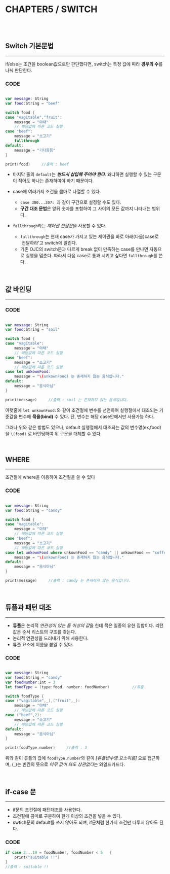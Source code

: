 # CHAPTER5 / SWITCH

<br>
<br>

## Switch 기본문법
- - -
if/else는 조건을 boolean값으로만 판단했다면,
switch는 특정 값에 따라 **경우의 수**를 나눠 판단한다.

### CODE
```swift

var message: String
var food:String = "beef"

switch food {
case "vagitable","fruit":
    message = "야채"
    // 해당값에 따른 코드 실행
case "beef":
    message = "소고기"
    fallthrough
default:
    message = "기타등등"
}

print(food)     //출력 : beef
```

* 마지막 줄의 ``default``는 ***반드시 삽입해 주어야 한다***.  왜냐하면 실행할 수 있는 구문이 적어도 하나는 존재하여야 하기 때문이다.

* case에 여러가지 조건을 콤마로 나열할 수 있다.
  - ``case 300...307: ``과 같이 구간으로 설정할 수도 있다.
  - **구간 대조 문법**은 앞뒤 숫자를 포함하여 그 사이의 모든 값까지 나타내는 범위다.

* ``fallthrough``라는 *제어권 전달문*을 사용할 수 있다.
  - ``fallthrough``는 현재 case가 가지고 있는 제어권을 바로 아래(다음)case로 '전달하라'고 switch에 알린다.
  - 기존 OJC의 switch문과 다르게 break 없이 만족하는 case를 만나면 자동으로 실행을 멈춘다. 따라서 다음 case로 통과 시키고 싶다면 ``fallthrough``를 쓴다.

<br>

## 값 바인딩
- - -
### CODE
```swift

var message: String
var food:String = "soil"

switch food {
case "vagitable":
    message = "야채"
    // 해당값에 따른 코드 실행
case "beef":
    message = "소고기"
    // 해당값에 따른 코드 실행
case let unkownFood:
    message = "\(unkownFood) 는 존재하지 않는 음식입니다."
default:
    message = "음식아님"
}

print(message)     //출력 : soil 는 존재하지 않는 음식입니다.
```
아랫줄에 ``let unkownFood:``와 같이 조건절에 변수를 선언하여 실행절에서 대조되는 기준값을 변수에 **묶을(bind)** 수 있다. 단, 변수는 해당 case안에서만 사용가능 하다.


그러나 위와 같은 방법도 있으나, default 실행절에서 대조되는 값의 변수명(ex,food)을 ``\(food)`` 로 바인딩하여 위 구문을 대체할 수 있다.


<br>

## WHERE
- - -
조건절에 where을 이용하여 조건절을 쓸 수 있다
### CODE
```swift

var message: String
var food:String = "candy"

switch food {
case "vagitable":
    message = "야채"
    // 해당값에 따른 코드 실행
case "beef":
    message = "소고기"
    // 해당값에 따른 코드 실행
case let unkownFood where unkownFood == "candy" || unkownFood == "coffee":
    message = "\(unkownFood) 는 존재하지 않는 음식입니다."
default:
    message = "음식아님"
}

print(message)     //출력 : candy 는 존재하지 않는 음식입니다.
```

<br>

## 튜플과 패턴 대조
- - -
* **튜플**은 논리적 *연관성이 있는 둘 이상의 값*을 한데 묶은 일종의 유한 집합이다. 리턴값은 순서 리스트의 구조를 갖는다.
* 논리적 연관성을 드러내기 위해 사용한다.
* 튜플 요소에 이름을 붙일 수 있다.

### CODE
```swift

var message: String
var food:String = "candy"
var foodNumber:Int = 3
let foodType = (type:food, number: foodNumber)          //튜플

switch foodType {
case ("vagitable",_),("fruit",_):
    message = "야채"
    // 해당값에 따른 코드 실행
case ("beef",2):
    message = "소고기"
    // 해당값에 따른 코드 실행
default:
    message = "음식아님"
}

print(foodType.number)     //출력 : 3
```
위와 같이 튜플의 값에 ``foodType.number``와 같이 *[튜플변수명.요소이름]* 으로 접근하며,
(_)는 빈칸의 뜻으로 *아무 값이 와도 상관없다*는 와일드카드다.


<br>

## if-case 문
- - -
* if문의 조건절에 패턴대조를 사용한다.
* 조건절에 콤마로 구분하여 한개 이상의 조건을 넣을 수 있다.
* swtich문의 default를 쓰지 않아도 되며, if문처럼 한가지 조건만 다루지 않아도 된다.

### CODE

```swift
if case 2...10 = foodNumber, foodNumber < 5   {
    print("suitable !!")
}
//출력 : suitable !!
```
